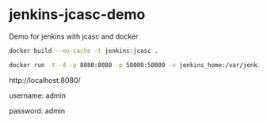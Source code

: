 # jenkins-jcasc-demo

Demo for jenkins with jcasc and docker

```sh
docker build --no-cache -t jenkins:jcasc .
```

```sh
docker run -t -d -p 8080:8080 -p 50000:50000 -v jenkins_home:/var/jenkins_home --name jenkins01 jenkins:jcasc
```

http://localhost:8080/

username: admin

password: admin
